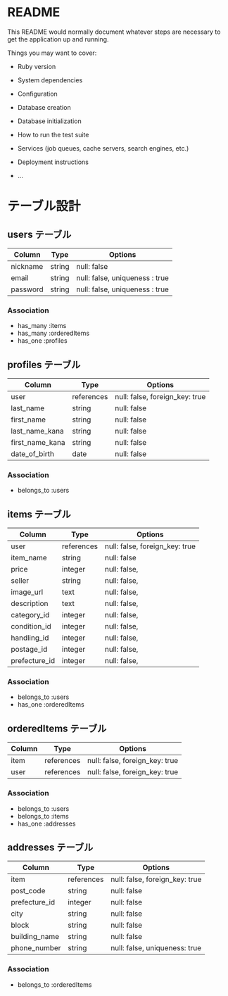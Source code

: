 # README

This README would normally document whatever steps are necessary to get the
application up and running.

Things you may want to cover:

* Ruby version

* System dependencies

* Configuration

* Database creation

* Database initialization

* How to run the test suite

* Services (job queues, cache servers, search engines, etc.)

* Deployment instructions

* ...

# テーブル設計

## users テーブル

| Column   | Type   | Options                        |
| -------- | ------ | ------------------------------ |
| nickname | string | null: false                    |
| email    | string | null: false, uniqueness : true |
| password | string | null: false, uniqueness : true |

### Association

- has_many :items
- has_many :orderedItems
- has_one :profiles

## profiles テーブル

| Column          | Type       | Options                        |
| --------------- | ---------- | ------------------------------ |
| user            | references | null: false, foreign_key: true |
| last_name       | string     | null: false                    |
| first_name      | string     | null: false                    |
| last_name_kana  | string     | null: false                    |
| first_name_kana | string     | null: false                    |
| date_of_birth   | date       | null: false                    |

### Association

- belongs_to :users

## items テーブル

| Column        | Type        | Options                        |
| ------------- | ----------- | ------------------------------ |
| user          | references  | null: false, foreign_key: true |
| item_name     | string      | null: false                    |
| price         | integer     | null: false,                   |
| seller        | string      | null: false,                   |
| image_url     | text        | null: false,                   |
| description   | text        | null: false,                   |
| category_id   | integer     | null: false,                   |
| condition_id  | integer     | null: false,                   |
| handling_id   | integer     | null: false,                   |
| postage_id    | integer     | null: false,                   |
| prefecture_id | integer     | null: false,                   |

### Association

- belongs_to :users
- has_one :orderedItems

## orderedItems テーブル

| Column  | Type       | Options                        |
| ------- | ---------- | ------------------------------ |
| item    | references | null: false, foreign_key: true |
| user    | references | null: false, foreign_key: true |

### Association

- belongs_to :users
- belongs_to :items
- has_one :addresses

## addresses テーブル

| Column        | Type       | Options                        |
| ------------- | ---------- | ------------------------------ |
| item          | references | null: false, foreign_key: true |
| post_code     | string     | null: false                    |
| prefecture_id | integer    | null: false                    |
| city          | string     | null: false                    |
| block         | string     | null: false                    |
| building_name | string     | null: false                    |
| phone_number  | string     | null: false, uniqueness: true  |

### Association

- belongs_to :orderedItems